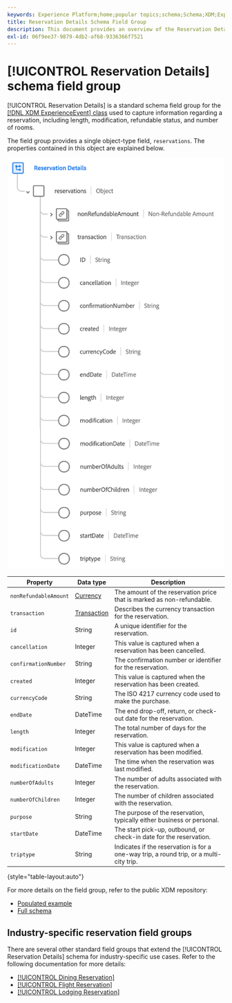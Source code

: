```yaml
---
keywords: Experience Platform;home;popular topics;schema;Schema;XDM;ExperienceEvent;fields;schemas;Schemas;Schema design;field group;field group;reservation;reservation details;
title: Reservation Details Schema Field Group
description: This document provides an overview of the Reservation Details schema field group.
exl-id: 06f9ee37-9879-4db2-af68-9336366f7521
---
```

# [!UICONTROL Reservation Details] schema field group

[!UICONTROL Reservation Details] is a standard schema field group for the [[!DNL XDM ExperienceEvent] class](../../classes/experienceevent.md) used to capture information regarding a reservation, including length, modification, refundable status, and number of rooms.

The field group provides a single object-type field, `reservations`. The properties contained in this object are explained below.

![Reservation Details structure](../../images/field-groups/reservation-details.png)

| Property | Data type | Description |
| --- | --- | --- |
| `nonRefundableAmount` | [Currency](../../data-types/currency.md) | The amount of the reservation price that is marked as non-refundable. |
| `transaction` | [Transaction](../../data-types/transaction.md) | Describes the currency transaction for the reservation. |
| `id` | String | A unique identifier for the reservation. |
| `cancellation` | Integer | This value is captured when a reservation has been cancelled. |
| `confirmationNumber` | String | The confirmation number or identifier for the reservation. |
| `created` | Integer | This value is captured when the reservation has been created. |
| `currencyCode` | String | The ISO 4217 currency code used to make the purchase. |
| `endDate` | DateTime | The end drop-off, return, or check-out date for the reservation. |
| `length` | Integer | The total number of days for the reservation. |
| `modification` | Integer | This value is captured when a reservation has been modified. |
| `modificationDate` | DateTime | The time when the reservation was last modified. |
| `numberOfAdults` | Integer | The number of adults associated with the reservation. |
| `numberOfChildren` | Integer | The number of children associated with the reservation. |
| `purpose` | String | The purpose of the reservation, typically either business or personal. |
| `startDate` | DateTime | The start pick-up, outbound, or check-in date for the reservation. |
| `triptype` | String | Indicates if the reservation is for a one-way trip, a round trip, or a multi-city trip. |

{style="table-layout:auto"}

For more details on the field group, refer to the public XDM repository:

* [Populated example](https://github.com/adobe/xdm/blob/master/components/fieldgroups/experience-event/industry-verticals/experienceevent-reservation-details.example.1.json)
* [Full schema](https://github.com/adobe/xdm/blob/master/components/fieldgroups/experience-event/industry-verticals/experienceevent-reservation-details.schema.json)

## Industry-specific reservation field groups

There are several other standard field groups that extend the [!UICONTROL Reservation Details] schema for industry-specific use cases. Refer to the following documentation for more details:

* [[!UICONTROL Dining Reservation]](./dining-reservation.md)
* [[!UICONTROL Flight Reservation]](./flight-reservation.md)
* [[!UICONTROL Lodging Reservation]](./lodging-reservation.md)
